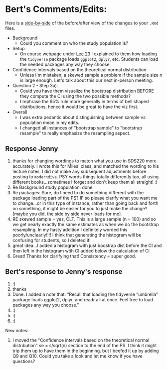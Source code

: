 # Bert's Comments/Edits:

Here is a [side-by-side](https://github.com/rudeboybert/moderndive_labs/pull/10/files?utf8=%E2%9C%93&diff=split&w=1) of the before/after view of the changes to your `.Rmd` files.

* Background
    + Could you comment on who the study population is?
* Setup
    + On course webpage under [Lec 23](https://rudeboybert.github.io/SDS220/#lec_23:_mon_325) I explained to them how loading the `tidyverse` package loads `ggplot2`, `dplyr`, etc. Students can load the needed packages any way they choose
* Confidence intervals based on the theoretical normal distribution
    + Unless I'm mistaken, a skewed sample a problem if the sample size n is large enough. Let's talk about this our next in-person meeting.
* Question 2 - Step 3a).
    + Could you have them visualize the bootstrap distribution BEFORE they compute the CI using the two possible methods?
    + I rephrase the 95% rule more generally in terms of bell shaped distributions, hence it would be great to have the viz first.
* Overall
    + I was extra pedantic about distinguishing between sample vs population mean in my edits. 
    + I changed all instances of "bootstrap sample" to "bootstrap resample" to really emphasize the resampling aspect.
    
## Response Jenny

1. thanks for changing wordings to match what you use in SDS220 more accurately. I wrote this for Miles' class, and matched the wording to his lecture notes. I did not make any subsequent adjustments before posting to `moderndive`. PSY words things totally differently too, all using different books...sometimes I forget and don't keep them all straight! :) 
1. Re Background study population: done
1. Re packages: Sure, do I need to do something different with the package loading part of the PS? IF so please clarify what you want me to change...or in this type of instance, rather than going back and forth on something, it might be easier for you to just make the change? [maybe you did, the side by side never loads for me]
1. RE skewed sample = yes, CLT. This is a large sample (n = 100) and so we get nearly exactly the same estimates as when we do the bootstrap resampling. In my hasty addition I  definitely worded this poorly/unclearly!!!! I think that generating the histogram will be confusing for students, so I deleted it! 
1. great idea...I added a histogram with just boostrap dist before the CI and then left in the histogram with CI added below the calculation of CI
1. Great! Thanks for clarifying that! Consistency = super good. 
    
## Bert's response to Jenny's response

1. :)
1. thanks
1. Done. I added a note that: "Recall that loading the tidyverse "umbrella" package loads ggplot2, dplyr, and readr all at once. Feel free to load packages any way you choose." 
1. :)
1. :)
1. :)

New notes:

1. I moved the "Confidence intervals based on the theoretical normal distribution" se = s/sqrt(n) section to the end of the PS. I think it might trip them up to have them in the beginning. but I beefed it up by adding Q9 and Q10. Could you take a look and let me know if you have questions?